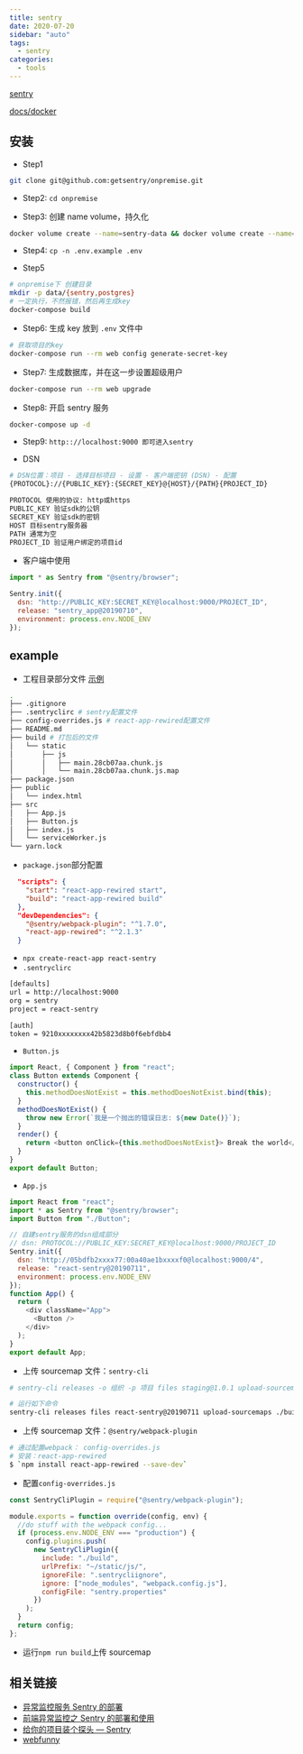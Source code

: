 ```yaml
---
title: sentry
date: 2020-07-20
sidebar: "auto"
tags:
  - sentry
categories:
  - tools
---
```


[sentry](https://sentry.io/welcome/)

[docs/docker](https://docs.sentry.io/server/installation/docker/)

## 安装

- Step1

```bash
git clone git@github.com:getsentry/onpremise.git
```

- Step2: `cd onpremise`

* Step3: 创建 name volume，持久化

```bash
docker volume create --name=sentry-data && docker volume create --name=sentry-postgres
```

- Step4: `cp -n .env.example .env`

- Step5

```bash
# onpremise下 创建目录
mkdir -p data/{sentry,postgres}
# 一定执行，不然报错，然后再生成key
docker-compose build
```

- Step6: 生成 key 放到 `.env` 文件中

```bash
# 获取项目的key
docker-compose run --rm web config generate-secret-key
```

- Step7: 生成数据库，并在这一步设置超级用户

```bash
docker-compose run --rm web upgrade
```

- Step8: 开启 sentry 服务

```bash
docker-compose up -d
```

- Step9: `http:://localhost:9000 即可进入sentry`

- DSN

```bash
# DSN位置：项目 - 选择目标项目 - 设置 - 客户端密钥 (DSN) - 配置
{PROTOCOL}://{PUBLIC_KEY}:{SECRET_KEY}@{HOST}/{PATH}{PROJECT_ID}

PROTOCOL 使用的协议: http或https
PUBLIC_KEY 验证sdk的公钥
SECRET_KEY 验证sdk的密钥
HOST 目标sentry服务器
PATH 通常为空
PROJECT_ID 验证用户绑定的项目id
```

- 客户端中使用

```js
import * as Sentry from "@sentry/browser";

Sentry.init({
  dsn: "http://PUBLIC_KEY:SECRET_KEY@localhost:9000/PROJECT_ID",
  release: "sentry_app@20190710",
  environment: process.env.NODE_ENV
});
```

## example

- 工程目录部分文件 [示例](https://github.com/chengzao/react-demo/tree/master/sentry-react)

```bash
.
├── .gitignore
├── .sentryclirc # sentry配置文件
├── config-overrides.js # react-app-rewired配置文件
├── README.md
├── build # 打包后的文件
│   └── static
│       ├── js
│       │   ├── main.28cb07aa.chunk.js
│       │   └── main.28cb07aa.chunk.js.map
├── package.json
├── public
│   └── index.html
├── src
│   ├── App.js
│   ├── Button.js
│   ├── index.js
│   └── serviceWorker.js
└── yarn.lock
```

- `package.json`部分配置

```json
  "scripts": {
    "start": "react-app-rewired start",
    "build": "react-app-rewired build"
  },
  "devDependencies": {
    "@sentry/webpack-plugin": "^1.7.0",
    "react-app-rewired": "^2.1.3"
  }
```

- `npx create-react-app react-sentry`
- `.sentryclirc`

```bash
[defaults]
url = http://localhost:9000
org = sentry
project = react-sentry

[auth]
token = 9210xxxxxxxx42b5823d8b0f6ebfdbb4
```

- `Button.js`

```js
import React, { Component } from "react";
class Button extends Component {
  constructor() {
    this.methodDoesNotExist = this.methodDoesNotExist.bind(this);
  }
  methodDoesNotExist() {
    throw new Error(`我是一个抛出的错误日志: ${new Date()}`);
  }
  render() {
    return <button onClick={this.methodDoesNotExist}> Break the world</button>;
  }
}
export default Button;
```

- `App.js`

```js
import React from "react";
import * as Sentry from "@sentry/browser";
import Button from "./Button";

// 自建sentry服务的dsn组成部分
// dsn: PROTOCOL://PUBLIC_KEY:SECRET_KEY@localhost:9000/PROJECT_ID
Sentry.init({
  dsn: "http://05bdfb2xxxx77:00a40ae1bxxxxf0@localhost:9000/4",
  release: "react-sentry@20190711",
  environment: process.env.NODE_ENV
});
function App() {
  return (
    <div className="App">
      <Button />
    </div>
  );
}
export default App;
```

- 上传 sourcemap 文件：`sentry-cli`

```bash
# sentry-cli releases -o 组织 -p 项目 files staging@1.0.1 upload-sourcemaps js文件所在目录 --url-prefix 线上资源URI

# 运行如下命令
sentry-cli releases files react-sentry@20190711 upload-sourcemaps ./build/ --url-prefix '~/static/js/'
```

- 上传 sourcemap 文件：`@sentry/webpack-plugin`

```bash
# 通过配置webpack： config-overrides.js
# 安装：react-app-rewired
$ `npm install react-app-rewired --save-dev`
```

- 配置`config-overrides.js`

```js
const SentryCliPlugin = require("@sentry/webpack-plugin");

module.exports = function override(config, env) {
  //do stuff with the webpack config...
  if (process.env.NODE_ENV === "production") {
    config.plugins.push(
      new SentryCliPlugin({
        include: "./build",
        urlPrefix: "~/static/js/",
        ignoreFile: ".sentrycliignore",
        ignore: ["node_modules", "webpack.config.js"],
        configFile: "sentry.properties"
      })
    );
  }
  return config;
};
```

- 运行`npm run build`上传 sourcemap

## 相关链接

- [异常监控服务 Sentry 的部署](https://juejin.im/post/5d12b99cf265da1bb77677c5)
- [前端异常监控之 Sentry 的部署和使用](https://juejin.im/post/5b55c33ae51d45198f5c7a91)
- [给你的项目装个探头 — Sentry](https://juejin.im/post/5d1461e1f265da1bbb03ecc2)
- [webfunny](https://www.webfunny.cn/webfunny/createProject)
